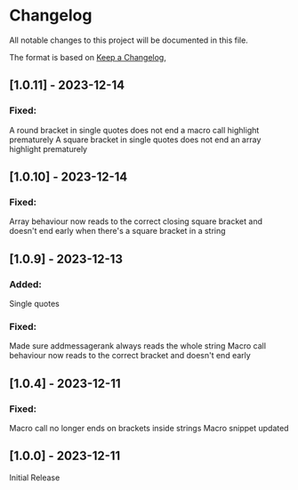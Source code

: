 # Changelog

All notable changes to this project will be documented in this file.

The format is based on [Keep a Changelog](https://keepachangelog.com/en/1.0.0/),

## [1.0.11] - 2023-12-14

### Fixed:

A round bracket in single quotes does not end a macro call highlight prematurely
A square bracket in single quotes does not end an array highlight prematurely

## [1.0.10] - 2023-12-14

### Fixed:

Array behaviour now reads to the correct closing square bracket and doesn't end early when there's a square bracket in a string

## [1.0.9] - 2023-12-13

### Added: 

Single quotes

### Fixed:

Made sure addmessagerank always reads the whole string
Macro call behaviour now reads to the correct bracket and doesn't end early

## [1.0.4] - 2023-12-11

### Fixed:

Macro call no longer ends on brackets inside strings
Macro snippet updated



## [1.0.0] - 2023-12-11

Initial Release